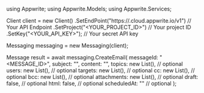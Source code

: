 using Appwrite;
using Appwrite.Models;
using Appwrite.Services;

Client client = new Client()
    .SetEndPoint("https://<REGION>.cloud.appwrite.io/v1") // Your API Endpoint
    .SetProject("<YOUR_PROJECT_ID>") // Your project ID
    .SetKey("<YOUR_API_KEY>"); // Your secret API key

Messaging messaging = new Messaging(client);

Message result = await messaging.CreateEmail(
    messageId: "<MESSAGE_ID>",
    subject: "<SUBJECT>",
    content: "<CONTENT>",
    topics: new List<string>(), // optional
    users: new List<string>(), // optional
    targets: new List<string>(), // optional
    cc: new List<string>(), // optional
    bcc: new List<string>(), // optional
    attachments: new List<string>(), // optional
    draft: false, // optional
    html: false, // optional
    scheduledAt: "" // optional
);